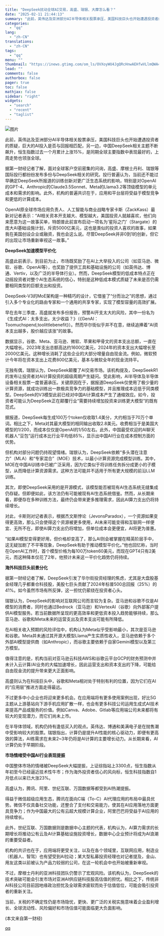 ```yaml
---
title: "DeepSeek扰动全球AI交易，高盛、瑞银、大摩怎么看？"
date: "2025-02-11 21:44:13"
summary: "此前，英伟达及亚洲部分AI半导体相关股票承压，美国科技巨头也开始遭遇投资者的质疑，巨大的AI投入是否..."
categories:
  - "qq"
lang:
  - "zh-CN"
translations:
  - "zh-CN"
tags:
  - "qq"
menu: ""
thumbnail: "https://inews.gtimg.com/om_ls/OVXoyWU4JgQRcHnwAEHfwVLlmQWA42zfmgD0czLn47MBMAA_640360/0"
lead: ""
comments: false
authorbox: false
pager: true
toc: false
mathjax: false
sidebar: "right"
widgets:
  - "search"
  - "recent"
  - "taglist"
---
```


![图片](https://inews.gtimg.com/om_bt/ObDZorcN4-0w35f-17DEsqbE1iMEbsXCAiaBR2p7hpEMIAA/641)

此前，英伟达及亚洲部分AI半导体相关股票承压，美国科技巨头也开始遭遇投资者的质疑，巨大的AI投入是否与回报相匹配，另一边，中国DeepSeek相关主题不断飙升，恒生指数过去一个月累计上涨15%，是同期全球主要指数中表现最好的，上周走势也领涨全球。

据第一财经记者了解，面对全球客户空前密集的问询，高盛、摩根士丹利、瑞银等国际投行都纷纷发布多份与DeepSeek相关的研究。投行普遍认为，当前还不能过早确定DeepSeek所报道的训练创新对更广泛生态系统的影响，特别是对OpenAI的GPT-4、Anthropic的Claude3.5Sonnet、Meta的Llama3.2等顶级模型的单元成本和需求的影响。此外，机构的普遍共识在于，应用和平台层将受益于模型竞争和更低的计算成本。

OpenAI原全球市场应用负责人、人工智能与商业战略专家卡斯（ZackKass）最新对记者表示：“AI相关资本开支越大、模型越大，美国投资人就越喜欢，他们向来愿意为这一故事买单，特朗普此前宣布启动一项名为‘星际之门’（Stargate）的庞大AI基础设施计划，斥资5000亿美元，这也是类似的投资人喜欢的故事，如果我在美国创设企业或融资，我也会这么说。尽管DeepSeek并非0到1的创新，但它的出现让市场重新审视这一故事。”

**DeepSeek加速模型平价化**

高盛此前表示，到目前为止，市场既奖励了在AI上大举投入的公司（如亚马逊、微软、谷歌、OpenAI等），也奖励了提供工具和基础设施的公司（如英伟达、博通、Vertiv，以及广泛的半导体行业）。然而，DeepSeek模型的低成本特点正在动摇投资者对整个AI生态系统的信心，特别是这种低成本模式质疑了未来是否仍需要相同类型的巨额支出和投资。

DeepSeek-V3的MoE架构是一种精巧的设计，它借鉴了“分而治之”的思想，通过引入多个专业化的路由专家和一个通用的共享专家，实现了模型容量的高效扩展。

早在去年三季度，高盛就发布多份报告，预警AI开支太大的风险，其中一份名为《生成式AI：太多支出，太少收益？》（《GenAI：Toomuchspend,toolittlebenefit》）。然而华尔街似乎并不在意，继续追捧着“AI资本支出越多，股价越应该涨”的故事。

数据显示，谷歌、Meta、亚马逊、微软、苹果和甲骨文的资本支出总额，一直在大幅增长。2023年支出总额高达约1600亿美元，2024年的资本支出大幅增长至2000亿美元。这种增长消耗了这些企业的大部分增量自由现金流。例如，微软预计今年将在资本支出上花费800亿美元，基本与微软全年的现金流持平。

无独有偶，瑞银认为，DeepSeek颠覆了AI交易市场。该机构提及，DeepSeekR1的发布让投资者对AI计算投资的超级周期产生疑问。受此影响，AI半导体及半导体设备相关股票一度普遍承压。关键原因在于，据报道DeepSeek仅使用了极少量的计算资源，就成功训练出一款极具竞争力的基础模型，并且推理成本远低于同类模型。DeepSeek的V3模型此前已经对中国AI计算成本产生了通缩效应。如今，投资者可能认为DeepSeek正在颠覆行业“需要持续增加投资来训练更大模型”的既有范式。

据报道，DeepSeek每生成100万个token仅收取1.4美分，大约相当于70万个单词。相比之下，Meta对其最大模型的相同输出收取2.8美元。收费相当于是美国大模型的1/200，而成本仅仅是OpenAI的1/50左右。此外，中国最受欢迎的AI聊天机器人“豆包”运行成本比行业平均低85%，显示出中国AI行业在成本控制方面的优势。

但机构对部分问题仍持观望情绪。瑞银认为，DeepSeek依赖“多头潜在注意力”（MLA）和“专家混合”（MOE）技术，以最小计算资源完成模型训练。其中，MOE在中国AI训练中已被广泛采用，因为它类似于将训练任务拆分成更小的子模型，从而降低计算资源需求。这种方法可能并不适用于所有更大规模的前沿LLM训练。

其次，即使DeepSeek采用的是开源模式，该模型能否被现有AI生态系统无缝集成仍存疑。但即便如此，该方法仍有可能被现有AI生态系统借鉴。然而，从长期来看，即便存在多种训练方法，最终仍会带来更多推理需求，因此AI算力支出仍将持续增长。

对此，卡斯则对记者表示，根据杰文斯悖论（JevonsParadox），一个资源如果变得更高效，那么只会使得这个资源被更多使用，AI未来可能变得和互联网一样便宜、无所不在，即使AI算力支出仍将增加，但单位成本会更便宜，AI将更为普惠。

“如果AI模型变得更好用，但价格却变高了，那么AI则会被掌握在精英阶层手中，这无疑加剧了不平等现象，DeepSeek有助于推动模型平价化。”他也回忆称，当时在OpenAI工作时，首个模型价格为每100万token60美元，而现在GPT4只有2美元，而这种降本仅花了2年，他预计未来这一平价化趋势仍将持续。

**海外科技巨头前景分化**

据第一财经记者了解，DeepSeek引发了华尔街投资经理的焦虑，尤其是大盘股基金经理几乎都重仓科技股，美股七巨头贡献了2024年标普500总回报（25%）的41%。如今虽然市场有所反弹，这一担忧仍萦绕在投资者心头。

瑞银认为，DeepSeek的影响对互联网公司而言较为复杂。亚马逊和谷歌不仅是AI模型的消费者，同时也通过Bedrock（亚马逊）和VertexAI（谷歌）向外部客户提供AI模型服务。若当前数据所呈现的更高效率和更低资本投入趋势能够持续，那么亚马逊、谷歌和Meta未来的运营支出及资本支出可能有所降低。

在AI相关收入预期的风险评估中，机构认为Meta似乎受影响最小，其次是亚马逊和谷歌。Meta并未通过其开源大模型Llama产生实质性收入，亚马逊依赖于多个外部AI模型提供商（如Anthropic），而谷歌主要依赖于自家Gemini模型以及第三方模型。

值得注意的是，机构当前对亚马逊云科技AWS和谷歌云平台GCP的财务预测中并未计入云计算/AI业务的大幅加速增长，因此运营支出和资本支出的下降，可能给自由现金流的提升带来更大正面影响。

高盛则认为在科技巨头中，谷歌和Meta相对处于特别有利的位置，因为它们在AI的“应用层”推进方面走得最远。

不过更多中小企业也将迎来更多机会。在应用端将有更多使用案例出现，好比5G主题从上游基站向下游手机应用扩散一样，也会有更多科技公司运用生成式AI技术来提高产品或服务的价值。例如Canva、Adobe、Gitlab等应用端公司未来都将有较大的变现潜力，而它们尚未上市。

在半导体领域，机构仍持有逢低买入的观点。英伟达、博通和美满电子是在抛售潮中受影响较大的股票。瑞银指出，计算仍是提升AI性能的核心驱动力，即便有更高效的算法，AI练需求在未来2~3年仍将是AI计算的主要增长动力。从长期来看，AI计算仍处于早期阶段。

**市场情绪受中国AI行业表现提振**

中国整体市场的情绪被DeepSeek大幅提振，上证综指站上3300点，恒生指数从年初至今已经逼近技术性牛市；作为海外投资者信心的风向标，恒生科技指数自1月低点以来已大涨23%。

高盛认为，腾讯、阿里、世纪互联、万国数据等都受到AI热潮提振。

得益于微信超级应用生态，腾讯在面向C端（To-C）AI代理应用的布局中最具优势。微信不仅具备社交功能，还整合了支付和交易能力，使其在AI应用落地方面更具竞争力；作为中国最大的公有云超大规模计算企业，阿里巴巴将受益于AI应用的持续增长。

此外，世纪互联、万国数据则是数据中心主题的代表，机构认为，AI算力需求的长期增长将推动公有云及AI计算基础设施投资增长，数据中心企业预计将成为AI浪潮的重要受益者。

机构的共识也在于，应用端将更受关注，以及在各个领域里，互联网应用，制造业（机器人、智驾）也有望受到AI拉动；某大型私募投资经理也对记者提及，金山、用友这类以前被认为产品力较弱的公司，在这一轮机会中也开始被重新审视。

不过，摩根士丹利的亚洲科技团队仍警示了宏观风险。该机构认为，DeepSeek的技术突破可能会引发市场对亚洲AI供应链科技股高估值的担忧。相比之下，传统非AI科技公司目前因地缘政治担忧及全球需求疲软而处于估值低位，可能会吸引投资者的重新关注。

当前，关税的不确定性仍是市场隐忧，更快、更广泛的关税实施意味着企业盈利增长、全球流动性、风险偏好和市场估值可能面临更大负面影响。

 (本文来自第一财经)

[qq](https://new.qq.com/rain/a/20250211A08NFG00)
